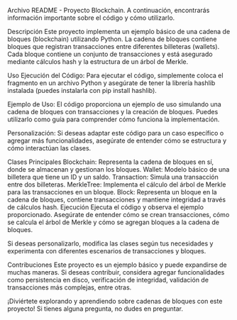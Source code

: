 Archivo README - Proyecto Blockchain.
 A continuación, encontrarás información importante sobre el código y cómo utilizarlo.

Descripción
Este proyecto implementa un ejemplo básico de una cadena de bloques (blockchain) utilizando Python. La cadena de bloques contiene bloques que registran transacciones entre diferentes billeteras (wallets). Cada bloque contiene un conjunto de transacciones y está asegurado mediante cálculos hash y la estructura de un árbol de Merkle.

Uso
Ejecución del Código: Para ejecutar el código, simplemente coloca el fragmento en un archivo Python y asegúrate de tener la librería hashlib instalada (puedes instalarla con pip install hashlib).

Ejemplo de Uso: El código proporciona un ejemplo de uso simulando una cadena de bloques con transacciones y la creación de bloques. Puedes utilizarlo como guía para comprender cómo funciona la implementación.

Personalización: Si deseas adaptar este código para un caso específico o agregar más funcionalidades, asegúrate de entender cómo se estructura y cómo interactúan las clases.

Clases Principales
Blockchain: Representa la cadena de bloques en sí, donde se almacenan y gestionan los bloques.
Wallet: Modelo básico de una billetera que tiene un ID y un saldo.
Transaction: Simula una transacción entre dos billeteras.
MerkleTree: Implementa el cálculo del árbol de Merkle para las transacciones en un bloque.
Block: Representa un bloque en la cadena de bloques, contiene transacciones y mantiene integridad a través de cálculos hash.
Ejecución
Ejecuta el código y observa el ejemplo proporcionado. Asegúrate de entender cómo se crean transacciones, cómo se calcula el árbol de Merkle y cómo se agregan bloques a la cadena de bloques.

Si deseas personalizarlo, modifica las clases según tus necesidades y experimenta con diferentes escenarios de transacciones y bloques.

Contribuciones
Este proyecto es un ejemplo básico y puede expandirse de muchas maneras. Si deseas contribuir, considera agregar funcionalidades como persistencia en disco, verificación de integridad, validación de transacciones más complejas, entre otras.

¡Diviértete explorando y aprendiendo sobre cadenas de bloques con este proyecto! Si tienes alguna pregunta, no dudes en preguntar.
